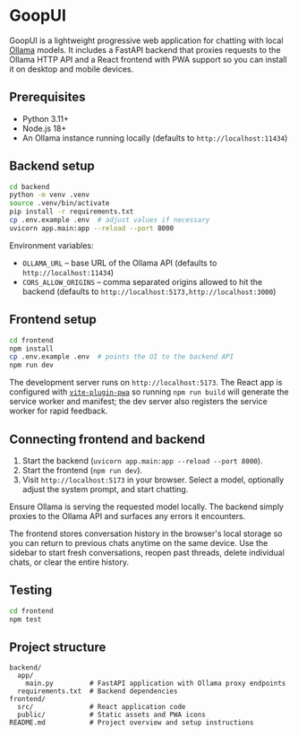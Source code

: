 # GoopUI

GoopUI is a lightweight progressive web application for chatting with local [Ollama](https://ollama.com) models. It includes a FastAPI backend that proxies requests to the Ollama HTTP API and a React frontend with PWA support so you can install it on desktop and mobile devices.

## Prerequisites

- Python 3.11+
- Node.js 18+
- An Ollama instance running locally (defaults to `http://localhost:11434`)

## Backend setup

```bash
cd backend
python -m venv .venv
source .venv/bin/activate
pip install -r requirements.txt
cp .env.example .env  # adjust values if necessary
uvicorn app.main:app --reload --port 8000
```

Environment variables:

- `OLLAMA_URL` – base URL of the Ollama API (defaults to `http://localhost:11434`)
- `CORS_ALLOW_ORIGINS` – comma separated origins allowed to hit the backend (defaults to `http://localhost:5173,http://localhost:3000`)

## Frontend setup

```bash
cd frontend
npm install
cp .env.example .env  # points the UI to the backend API
npm run dev
```

The development server runs on `http://localhost:5173`. The React app is configured with [`vite-plugin-pwa`](https://vite-plugin-pwa.netlify.app/) so running `npm run build` will generate the service worker and manifest; the dev server also registers the service worker for rapid feedback.

## Connecting frontend and backend

1. Start the backend (`uvicorn app.main:app --reload --port 8000`).
2. Start the frontend (`npm run dev`).
3. Visit `http://localhost:5173` in your browser. Select a model, optionally adjust the system prompt, and start chatting.

Ensure Ollama is serving the requested model locally. The backend simply proxies to the Ollama API and surfaces any errors it encounters.

The frontend stores conversation history in the browser's local storage so you can return to previous chats anytime on the same device. Use the sidebar to start fresh conversations, reopen past threads, delete individual chats, or clear the entire history.

## Testing

```bash
cd frontend
npm test
```

## Project structure

```
backend/
  app/
    main.py         # FastAPI application with Ollama proxy endpoints
  requirements.txt  # Backend dependencies
frontend/
  src/              # React application code
  public/           # Static assets and PWA icons
README.md           # Project overview and setup instructions
```
